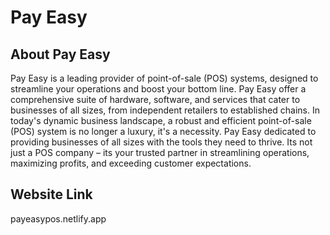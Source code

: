 # Pay Easy

## About Pay Easy

Pay Easy is a leading provider of point-of-sale (POS) systems, designed to streamline your operations and boost your bottom line. Pay Easy offer a comprehensive suite of hardware, software, and services that cater to businesses of all sizes, from independent retailers to established chains.
In today's dynamic business landscape, a robust and efficient point-of-sale (POS) system is no longer a luxury, it's a necessity. Pay Easy dedicated to providing businesses of all sizes with the tools they need to thrive. Its not just a POS company – its your trusted partner in streamlining operations, maximizing profits, and exceeding customer expectations.

## Website Link
payeasypos.netlify.app
